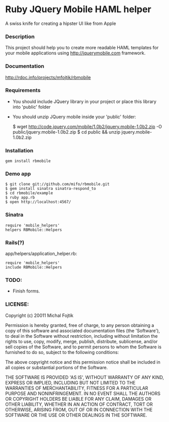 # Ruby JQuery Mobile HAML helper

A swiss knife for creating a hipster UI like from Apple

### Description

This project should help you to create more readable HAML templates for your
mobile applications using http://jquerymobile.com framework.


### Documentation

http://rdoc.info/projects/mfojtik/rbmobile

### Requirements

- You should include JQuery library in your project or place this library into
  'public' folder
- You should unzip JQuery mobile inside your 'public' folder:

    $ wget http://code.jquery.com/mobile/1.0b2/jquery.mobile-1.0b2.zip -O public/jquery.mobile-1.0b2.zip
    $ cd public && unzip jquery.mobile-1.0b2.zip

### Installation

    gem install rbmobile
    
### Demo app

    $ git clone git://github.com/mifo/rbmobile.git
    $ gem install sinatra sinatra-respond_to
    $ cd rbmobile/example
    $ ruby app.rb
    $ open http://localhost:4567/ 

### Sinatra

    require 'mobile_helpers'
    helpers RBMobile::Helpers

### Rails(?)

app/helpers/application_helper.rb:

    require 'mobile_helpers'
    include RBMobile::Helpers

### TODO:

- Finish forms.

### LICENSE:

Copyright (c) 20011 Michal Fojtik

Permission is hereby granted, free of charge, to any person obtaining
a copy of this software and associated documentation files (the
'Software'), to deal in the Software without restriction, including
without limitation the rights to use, copy, modify, merge, publish,
distribute, sublicense, and/or sell copies of the Software, and to
permit persons to whom the Software is furnished to do so, subject to
the following conditions:

The above copyright notice and this permission notice shall be
included in all copies or substantial portions of the Software.

THE SOFTWARE IS PROVIDED 'AS IS', WITHOUT WARRANTY OF ANY KIND,
EXPRESS OR IMPLIED, INCLUDING BUT NOT LIMITED TO THE WARRANTIES OF
MERCHANTABILITY, FITNESS FOR A PARTICULAR PURPOSE AND NONINFRINGEMENT.
IN NO EVENT SHALL THE AUTHORS OR COPYRIGHT HOLDERS BE LIABLE FOR ANY
CLAIM, DAMAGES OR OTHER LIABILITY, WHETHER IN AN ACTION OF CONTRACT,
TORT OR OTHERWISE, ARISING FROM, OUT OF OR IN CONNECTION WITH THE
SOFTWARE OR THE USE OR OTHER DEALINGS IN THE SOFTWARE.

